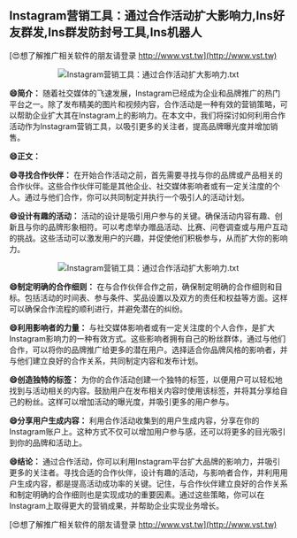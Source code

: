 ## **Instagram营销工具：通过合作活动扩大影响力,Ins好友群发,Ins群发防封号工具,Ins机器人**

[😍想了解推广相关软件的朋友请登录 http://www.vst.tw](http://www.vst.tw)

 <center><img src="https://vst.tw/MP4/tuiguang/png/1.png" alt="Instagram营销工具：通过合作活动扩大影响力.txt"></center>

**😄简介：**
随着社交媒体的飞速发展，Instagram已经成为企业和品牌推广的热门平台之一。除了发布精美的图片和视频内容，合作活动是一种有效的营销策略，可以帮助企业扩大其在Instagram上的影响力。在本文中，我们将探讨如何利用合作活动作为Instagram营销工具，以吸引更多的关注者，提高品牌曝光度并增加销售。

**😄正文：**

**😄寻找合作伙伴：**
在开始合作活动之前，首先需要寻找与你的品牌或产品相关的合作伙伴。这些合作伙伴可能是其他企业、社交媒体影响者或有一定关注度的个人。通过与他们合作，你可以共同制定并执行一个吸引人的活动计划。

**😄设计有趣的活动：**
活动的设计是吸引用户参与的关键。确保活动内容有趣、创新且与你的品牌形象相符。可以考虑举办赠品活动、比赛、问卷调查或与用户互动的挑战。这些活动可以激发用户的兴趣，并促使他们积极参与，从而扩大你的影响力。

 <center><img src="https://vst.tw/MP4/tuiguang/png/7.png" alt="Instagram营销工具：通过合作活动扩大影响力.txt"></center>

**😄制定明确的合作细则：**
在与合作伙伴合作之前，确保制定明确的合作细则和目标。包括活动的时间表、参与条件、奖品设置以及双方的责任和权益等方面。这样可以确保合作流程的顺利进行，并避免潜在的纠纷。

**😄利用影响者的力量：**
与社交媒体影响者或有一定关注度的个人合作，是扩大Instagram影响力的一种有效方式。这些影响者拥有自己的粉丝群体，通过与他们合作，可以将你的品牌推广给更多的潜在用户。选择适合你品牌风格的影响者，并与他们建立良好的合作关系，共同制定内容和发布计划。

**😄创造独特的标签：**
为你的合作活动创建一个独特的标签，以便用户可以轻松地找到与活动相关的内容。鼓励用户在发布相关内容时使用该标签，并将其分享给自己的粉丝。这样可以增加活动的曝光度，并吸引更多的用户参与。

**😄分享用户生成内容：**
利用合作活动收集到的用户生成内容，分享在你的Instagram账户上。这种方式不仅可以增加用户参与感，还可以将更多的目光吸引到你的品牌和活动上。

**😄结论：**
通过合作活动，你可以利用Instagram平台扩大品牌的影响力，并吸引更多的关注者。寻找合适的合作伙伴，设计有趣的活动，与影响者合作，并利用用户生成内容，都是提高活动成功率的关键。记住，与合作伙伴建立良好的合作关系和制定明确的合作细则也是实现成功的重要因素。通过这些策略，你可以在Instagram上取得更大的营销成果，并帮助企业实现业务增长。

[😍想了解推广相关软件的朋友请登录 http://www.vst.tw](http://www.vst.tw)



